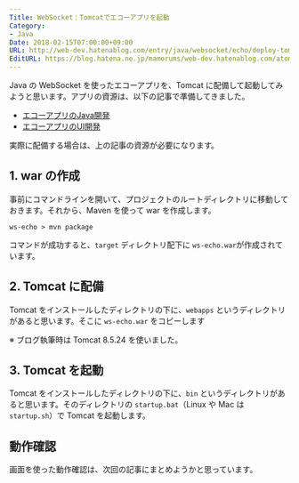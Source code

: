 ```yaml
---
Title: WebSocket：Tomcatでエコーアプリを起動
Category:
- Java
Date: 2018-02-15T07:00:00+09:00
URL: http://web-dev.hatenablog.com/entry/java/websocket/echo/deploy-tomcat
EditURL: https://blog.hatena.ne.jp/mamorums/web-dev.hatenablog.com/atom/entry/17391345971615018026
---
```


Java の WebSocket を使ったエコーアプリを、Tomcat に配備して起動してみようと思います。アプリの資源は、以下の記事で準備してきました。

- [エコーアプリのJava開発](/entry/java/websocket/echo/dev-java)
- [エコーアプリのUI開発](/entry/java/websocket/echo/dev-ui)

実際に配備する場合は、上の記事の資源が必要になります。


## 1. war の作成
事前にコマンドラインを開いて、プロジェクトのルートディレクトリに移動しておきます。それから、Maven を使って war を作成します。

```
ws-echo > mvn package
```

コマンドが成功すると、`target` ディレクトリ配下に `ws-echo.war`が作成されています。


## 2. Tomcat に配備
Tomcat をインストールしたディレクトリの下に、`webapps` というディレクトリがあると思います。そこに `ws-echo.war` をコピーします

※ ブログ執筆時は Tomcat 8.5.24 を使いました。


## 3. Tomcat を起動
Tomcat をインストールしたディレクトリの下に、`bin` というディレクトリがあると思います。そのディレクトリの `startup.bat`（Linux や Mac は `startup.sh`）で Tomcat を起動します。


## 動作確認
画面を使った動作確認は、次回の記事にまとめようかと思っています。
